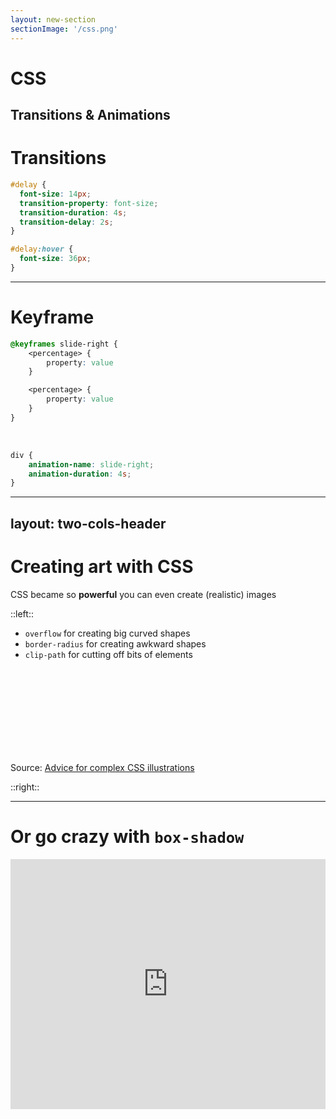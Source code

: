 ```yaml
---
layout: new-section
sectionImage: '/css.png'
---
```


# CSS
Transitions & Animations
---

# Transitions <MarkerCss />

```css
#delay {
  font-size: 14px;
  transition-property: font-size;
  transition-duration: 4s;
  transition-delay: 2s;
}

#delay:hover {
  font-size: 36px;
}
```

---

# Keyframe <MarkerCss />

```css
@keyframes slide-right {
    <percentage> {
        property: value
    }

    <percentage> {
        property: value
    }
}
```

<br />

```css
div {
    animation-name: slide-right;
    animation-duration: 4s;
}
```

---
layout: two-cols-header
---

# Creating art with CSS <MarkerCss />


CSS became so **powerful** you can even create (realistic) images

::left::

- `overflow` for creating big curved shapes
- `border-radius` for creating awkward shapes
- `clip-path` for cutting off bits of elements

<br /><br /><br /><br /><br /><br /><br /><br />

Source: [Advice for complex CSS illustrations](https://css-tricks.com/advice-for-complex-css-illustrations/)

::right::

<div class="ml-8">
    <Tweet id="1255207715137339396" scale="0.55" />
</div>

---

# Or go crazy with `box-shadow` <MarkerCss />

<iframe height="400" style="width: 100%;" scrolling="no" title="One-Dollar Bill in CSS (single-element)" src="https://codepen.io/alvaromontoro/embed/xxwqVxa?default-tab=result" frameborder="no" loading="lazy" allowtransparency="true" allowfullscreen="true">
  See the Pen <a href="https://codepen.io/alvaromontoro/pen/xxwqVxa">
  One-Dollar Bill in CSS (single-element)</a> by Alvaro Montoro (<a href="https://codepen.io/alvaromontoro">@alvaromontoro</a>)
  on <a href="https://codepen.io">CodePen</a>.
</iframe>